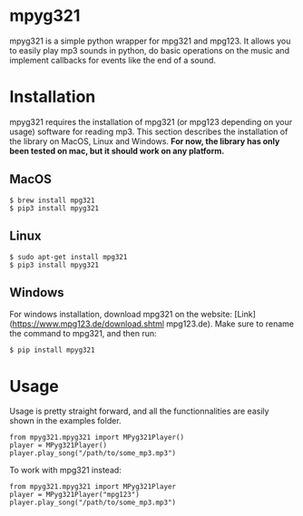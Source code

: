 # mpyg321

mpyg321 is a simple python wrapper for mpg321 and mpg123. It allows you to easily play mp3 sounds in python, do basic operations on the music and implement callbacks for events like the end of a sound.

# Installation

mpyg321 requires the installation of mpg321 (or mpg123 depending on your usage) software for reading mp3. This section describes the installation of the library on MacOS, Linux and Windows. **For now, the library has only been tested on mac, but it should work on any platform.**

## MacOS

```
$ brew install mpg321
$ pip3 install mpyg321
```

## Linux

```
$ sudo apt-get install mpg321
$ pip3 install mpyg321
```

## Windows

For windows installation, download mpg321 on the website: [Link] (https://www.mpg123.de/download.shtml mpg123.de). Make sure to rename the command to mpg321, and then run:

```
$ pip install mpyg321
```

# Usage

Usage is pretty straight forward, and all the functionnalities are easily shown in the examples folder.

```
from mpyg321.mpyg321 import MPyg321Player()
player = MPyg321Player()
player.play_song("/path/to/some_mp3.mp3")
```

To work with mpg321 instead:

```
from mpyg321.mpyg321 import MPyg321Player
player = MPyg321Player("mpg123")
player.play_song("/path/to/some_mp3.mp3")
```
